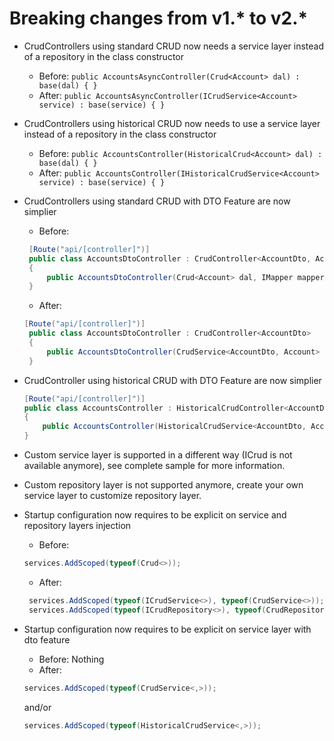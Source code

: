 # Breaking changes from v1.* to v2.*
- CrudControllers using standard CRUD now needs a service layer instead of a repository in the class constructor
   - Before: ```public AccountsAsyncController(Crud<Account> dal) : base(dal) { }```
   - After: ```public AccountsAsyncController(ICrudService<Account> service) : base(service) { }```
- CrudControllers using historical CRUD now needs to use a service layer instead of a repository in the class constructor
   - Before: ```public AccountsController(HistoricalCrud<Account> dal) : base(dal) { }```
   - After: ```public AccountsController(IHistoricalCrudService<Account> service) : base(service) { }```
- CrudControllers using standard CRUD with DTO Feature are now simplier
   - Before:
   ```csharp
    [Route("api/[controller]")]
    public class AccountsDtoController : CrudController<AccountDto, Account>
    {
        public AccountsDtoController(Crud<Account> dal, IMapper mapper) : base(dal, mapper){}
    }
    ```

   - After:
   ```csharp
   [Route("api/[controller]")]
    public class AccountsDtoController : CrudController<AccountDto>
    {
        public AccountsDtoController(CrudService<AccountDto, Account> service) : base(service) { }
    }    
    ```
- CrudController using historical CRUD with DTO Feature are now simplier
    ```csharp
    [Route("api/[controller]")]
    public class AccountsController : HistoricalCrudController<AccountDto>
    {
        public AccountsController(HistoricalCrudService<AccountDto, Account> service) : base(service) { }
    }
    ```
- Custom service layer is supported in a different way (ICrud is not available anymore), see complete sample for more information.
- Custom repository layer is not supported anymore, create your own service layer to customize repository layer.

- Startup configuration now requires to be explicit on service and repository layers injection
   - Before: 
   ```csharp
   services.AddScoped(typeof(Crud<>));
   ```

   - After:
   ```csharp
    services.AddScoped(typeof(ICrudService<>), typeof(CrudService<>));
    services.AddScoped(typeof(ICrudRepository<>), typeof(CrudRepository<>));
    ```

- Startup configuration now requires to be explicit on service layer with dto feature
   - Before: Nothing
   - After: 
   ```csharp
   services.AddScoped(typeof(CrudService<,>));
   ```
   
   and/or
   
   ```csharp
   services.AddScoped(typeof(HistoricalCrudService<,>));
   ```
